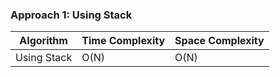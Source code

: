 ### Approach 1: Using Stack

| Algorithm              | Time Complexity          | Space Complexity  |
|----------------------- | ------------------------ | ----------------- |
| Using Stack            | O(N)                     | O(N)              |


